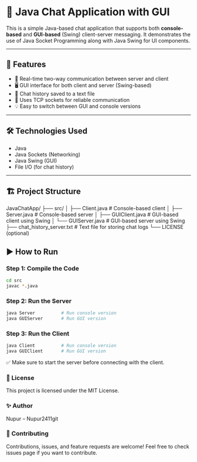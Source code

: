 # 💬 Java Chat Application with GUI

This is a simple Java-based chat application that supports both **console-based** and **GUI-based** (Swing) client-server messaging. It demonstrates the use of Java Socket Programming along with Java Swing for UI components.

---

## 🚀 Features

- 📡 Real-time two-way communication between server and client
- 🖥️ GUI interface for both client and server (Swing-based)
- 📜 Chat history saved to a text file
- 🔌 Uses TCP sockets for reliable communication
- 💡 Easy to switch between GUI and console versions

---

## 🛠️ Technologies Used

- Java
- Java Sockets (Networking)
- Java Swing (GUI)
- File I/O (for chat history)

---

## 🏗️ Project Structure

JavaChatApp/
├── src/
│ ├── Client.java # Console-based client
│ ├── Server.java # Console-based server
│ ├── GUIClient.java # GUI-based client using Swing
│ └── GUIServer.java # GUI-based server using Swing
├── chat_history_server.txt # Text file for storing chat logs
└── LICENSE (optional)

## ▶️ How to Run

### Step 1: Compile the Code

```bash
cd src
javac *.java
```
### Step 2: Run the Server
```bash
java Server          # Run console version
java GUIServer       # Run GUI version
```
### Step 3: Run the Client
```bash
java Client          # Run console version
java GUIClient       # Run GUI version
```
✅ Make sure to start the server before connecting with the client.

### 📄 License
This project is licensed under the MIT License.

### ✨ Author
Nupur – Nupur2411git

### 🙌 Contributing
Contributions, issues, and feature requests are welcome! Feel free to check issues page if you want to contribute.
